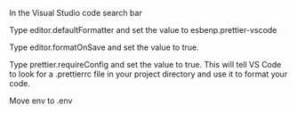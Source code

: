 In the Visual Studio code search bar

Type editor.defaultFormatter and set the value to esbenp.prettier-vscode

Type editor.formatOnSave and set the value to true.

Type prettier.requireConfig and set the value to true. This will tell VS Code to look for a .prettierrc file in your project directory and use it to format your code.

Move env to .env
